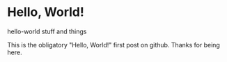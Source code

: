 # Hello, World!
hello-world stuff and things

This is the obligatory "Hello, World!" first post on github. Thanks for being here.
